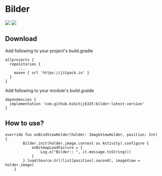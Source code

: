 # Bilder

[![](https://jitpack.io/v/kshitij6325/BilderDemo.svg)](https://jitpack.io/#kshitij6325/bilder)
![](https://camo.githubusercontent.com/268662b5c12f3076813bc0ea797ccf04921ca28eb30936492a0e82d2b6ddb1de/68747470733a2f2f696d672e736869656c64732e696f2f62616467652f6c616e67756167652d6b6f746c696e2d626c75653f6c6f676f3d6b6f746c696e)

## Download
Add following to your project's build.gradle
```
allprojects {
  repositories {
      ...			
    maven { url 'https://jitpack.io' }
  }
}
```
Add following to your module's build.gralde
```
dependencies {
  implementation 'com.github.kshitij6325:bilder:latest-version'
}
```
## How to use?
```
override fun onBindViewHolder(holder: ImageViewHolder, position: Int) {
        Bilder.init(holder.image.context as Activity).configure {
            onBitmapLoadFailure = {
                Log.e("Bilder:: ", it.message.toString())
            }
        }.load(Source.Url(list[position].second), imageView = holder.image)
    }

```
